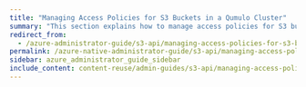 ```yaml
---
title: "Managing Access Policies for S3 Buckets in a Qumulo Cluster"
summary: "This section explains how to manage access policies for S3 buckets in a Qumulo cluster."
redirect_from:
  - /azure-administrator-guide/s3-api/managing-access-policies-for-s3-buckets.html
permalink: /azure-native-administrator-guide/s3-api/managing-access-policies-for-s3-buckets.html
sidebar: azure_administrator_guide_sidebar
include_content: content-reuse/admin-guides/s3-api/managing-access-policies-for-s3-buckets.md
---
```


